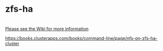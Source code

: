 # zfs-ha
# 
[Please see the Wiki for more information](../../wiki)

https://books.clusterapps.com/books/command-line/page/nfs-on-zfs-ha-cluster
